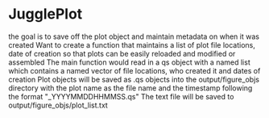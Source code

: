 # JugglePlot


the goal is to save off the plot object and maintain metadata on when it was created
Want to create a function that maintains a list of plot file locations, date of creation so that plots can be easily reloaded and modified or assembled
The main function would read in a qs object with a named list which contains a named vector of file locations, who created it and dates of creation
Plot objects will be saved as .qs objects into the output/figure_objs directory with the plot name as the file name and the timestamp following the format "_YYYYMMDDHHMMSS.qs"
The text file will be saved to output/figure_objs/plot_list.txt
